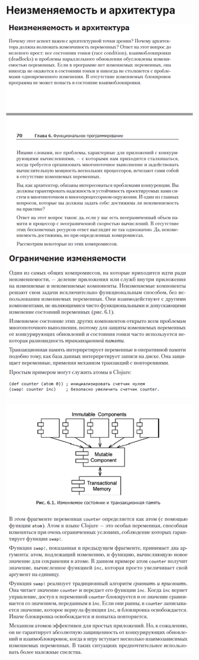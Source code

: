 # Неизменяемость и архитектура

![img.png](img.png)

![img_1.png](img_1.png)

![img_2.png](img_2.png)
